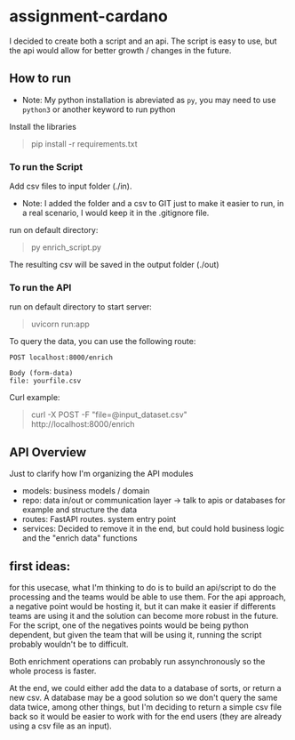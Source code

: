 # assignment-cardano
I decided to create both a script and an api. The script is easy to use, but the api would allow for better growth / changes in the future.

##  How to run
- Note: My python installation is abreviated as `py`, you may need to use `python3` or another keyword to run python

Install the libraries
> pip install -r requirements.txt

### To run the Script
Add csv files to input folder (./in).
- Note: I added the folder and a csv to GIT just to make it easier to run, in a real scenario, I would keep it in the .gitignore file.
  
run on default directory:
> py enrich_script.py

The resulting csv will be saved in the output folder (./out)

### To run the API
run on default directory to start server:
> uvicorn run:app  

To query the data, you can use the following route:

```
POST localhost:8000/enrich

Body (form-data)
file: yourfile.csv
```


Curl example:
> curl -X POST -F "file=@input_dataset.csv" http://localhost:8000/enrich


## API Overview
Just to clarify how I'm organizing the API modules

- models: business models / domain
- repo: data in/out or communication layer -> talk to apis or databases for example and structure the data
- routes: FastAPI routes. system entry point
- services: Decided to remove it in the end, but could hold business logic and the "enrich data" functions

## first ideas:

for this usecase, what I'm thinking to do is to build an api/script to do the processing and the teams would be able to use them. For the api approach, a negative point would be hosting it, but it can make it easier if differents teams are using it and the solution can become more robust in the future. For the script, one of the negatives points would be being python dependent, but given the team that will be using it, running the script probably wouldn't be to difficult.

Both enrichment operations can probably run assynchronously so the whole process is faster.

At the end, we could either add the data to a database of sorts, or return a new csv. A database may be a good solution so we don't query the same data twice, among other things, but I'm deciding to return a simple csv file back so it would be easier to work with for the end users (they are already using a csv file as an input).

